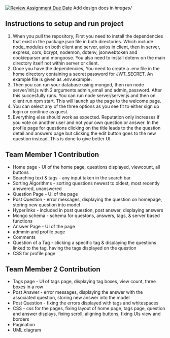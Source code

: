 [![Review Assignment Due Date](https://classroom.github.com/assets/deadline-readme-button-24ddc0f5d75046c5622901739e7c5dd533143b0c8e959d652212380cedb1ea36.svg)](https://classroom.github.com/a/tRxoBzS5)
Add design docs in *images/*

## Instructions to setup and run project
1. When you pull the repository, First you need to install the dependencies that exist in the package.json file in both directories. Which include node_modules on both client and server, axios in client, then in server, express, cors, bcrypt, nodemon, dotenv, jsonwebtoken and cookieparser and mongoose. You also need to install dotenv on the main directory itself not within server or client. 
2. Once you have the dependencies, You need to create a .env file in the home directory containing a secret password for JWT_SECRET. An example file is given as .env.example.
3. Then you can run your database using mongod, then run node server/init.js with 2 arguments admin_email and admin_password. After this succesfully runs. You can run node server/server.js and then on client run npm start. This will launch up the page to the welcome page.
4. You can select any of the three options as you see fit to either sign up login or continue as guest. 
5. Everything else should work as expected. Reputation only increases if you vote on another user and not your own question or answer. In the profile page for questions clicking on the title leads to the the question detail and answers page but clicking the edit button goes to the new question instead. This is done to give better UI.


## Team Member 1 Contribution
* Home page - UI of the home page, questions displayed, viewcount, all buttons
* Searching text & tags - any input taken in the search bar
* Sorting Algorithms - sorting questions newest to oldest, most recently answered, unanswered
* Question Page - UI of the page
* Post Question - error messages, displaying the question on homepage, storing new question into model
* Hyperlinks - included in post question, post answer, displaying answers
* Mongo schema - schema for questons, answers, tags, & server based functions
* Answer Page - UI of the page
* admmin and profile page
* Comments
* Question of a Tag - clicking a specific tag & displaying the questions linked to the tag, having the tags displayed on the question
* CSS for profile page


## Team Member 2 Contribution
* Tags page - UI of tags page, displaying tag boxes, view count, three boxes in a row
* Post Answer - error messages, displaying the answer with the associated question, storing new answer into the model
* Post Question - fixing the errors displayed with tags and whitespaces
* CSS - css for the pages, fixing layout of home page, tags page, question and answer displays, fixing scroll, aligning buttons, fixing UIs view and borders
* Pagination
* UML diagram